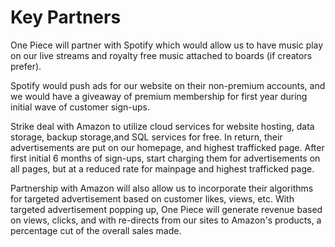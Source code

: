 # Key Partners
<p>One Piece will partner with Spotify which would allow us to have music play on our live streams and royalty free music attached to boards (if creators prefer).<p>
  Spotify would push ads for our website on their non-premium accounts, and we would have a giveaway of premium membership for first year during initial wave of customer sign-ups.
  <br>
  <p>Strike deal with Amazon to utilize cloud services for website hosting, data storage, backup storage,and SQL services for free. In return, their advertisements are put on our homepage, and highest trafficked page. After first initial 6 months of sign-ups, start charging them for advertisements on all pages, but at a reduced rate for mainpage and highest trafficked page.
<br>
    <p>Partnership with Amazon will also allow us to incorporate their algorithms for targeted advertisement based on customer likes, views, etc. With targeted advertisement popping up, One Piece will generate revenue based on views, clicks, and with re-directs from our sites to Amazon's products, a percentage cut of the overall sales made.
